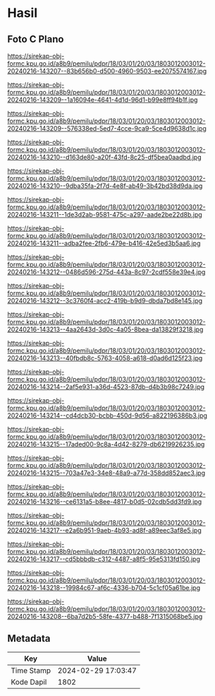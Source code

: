# Hasil

## Foto C Plano

https://sirekap-obj-formc.kpu.go.id/a8b9/pemilu/pdpr/18/03/01/20/03/1803012003012-20240216-143207--83b656b0-d500-4960-9503-ee2075574167.jpg

https://sirekap-obj-formc.kpu.go.id/a8b9/pemilu/pdpr/18/03/01/20/03/1803012003012-20240216-143209--1a16094e-4641-4d1d-96d1-b99e8ff94b1f.jpg

https://sirekap-obj-formc.kpu.go.id/a8b9/pemilu/pdpr/18/03/01/20/03/1803012003012-20240216-143209--576338ed-5ed7-4cce-9ca9-5ce4d9638d1c.jpg

https://sirekap-obj-formc.kpu.go.id/a8b9/pemilu/pdpr/18/03/01/20/03/1803012003012-20240216-143210--d163de80-a20f-43fd-8c25-df5bea0aadbd.jpg

https://sirekap-obj-formc.kpu.go.id/a8b9/pemilu/pdpr/18/03/01/20/03/1803012003012-20240216-143210--9dba35fa-2f7d-4e8f-ab49-3b42bd38d9da.jpg

https://sirekap-obj-formc.kpu.go.id/a8b9/pemilu/pdpr/18/03/01/20/03/1803012003012-20240216-143211--1de3d2ab-9581-475c-a297-aade2be22d8b.jpg

https://sirekap-obj-formc.kpu.go.id/a8b9/pemilu/pdpr/18/03/01/20/03/1803012003012-20240216-143211--adba2fee-2fb6-479e-b416-42e5ed3b5aa6.jpg

https://sirekap-obj-formc.kpu.go.id/a8b9/pemilu/pdpr/18/03/01/20/03/1803012003012-20240216-143212--0486d596-275d-443a-8c97-2cdf558e39e4.jpg

https://sirekap-obj-formc.kpu.go.id/a8b9/pemilu/pdpr/18/03/01/20/03/1803012003012-20240216-143212--3c3760f4-acc2-419b-b9d9-dbda7bd8e145.jpg

https://sirekap-obj-formc.kpu.go.id/a8b9/pemilu/pdpr/18/03/01/20/03/1803012003012-20240216-143213--4aa2643d-3d0c-4a05-8bea-da13829f3218.jpg

https://sirekap-obj-formc.kpu.go.id/a8b9/pemilu/pdpr/18/03/01/20/03/1803012003012-20240216-143213--40fbdb8c-5763-4058-a618-d0ad6d125f23.jpg

https://sirekap-obj-formc.kpu.go.id/a8b9/pemilu/pdpr/18/03/01/20/03/1803012003012-20240216-143214--2af5e931-a36d-4523-87db-d4b3b98c7249.jpg

https://sirekap-obj-formc.kpu.go.id/a8b9/pemilu/pdpr/18/03/01/20/03/1803012003012-20240216-143214--cd4dcb30-bcbb-450d-9d56-a822196386b3.jpg

https://sirekap-obj-formc.kpu.go.id/a8b9/pemilu/pdpr/18/03/01/20/03/1803012003012-20240216-143215--17aded00-9c8a-4d42-8279-db6219926235.jpg

https://sirekap-obj-formc.kpu.go.id/a8b9/pemilu/pdpr/18/03/01/20/03/1803012003012-20240216-143215--703a47e3-34e8-48a9-a77d-358dd852aec3.jpg

https://sirekap-obj-formc.kpu.go.id/a8b9/pemilu/pdpr/18/03/01/20/03/1803012003012-20240216-143216--ce6131a5-b8ee-4817-b0d5-02cdb5dd3fd9.jpg

https://sirekap-obj-formc.kpu.go.id/a8b9/pemilu/pdpr/18/03/01/20/03/1803012003012-20240216-143217--e2a6b951-9aeb-4b93-ad8f-a89eec3af8e5.jpg

https://sirekap-obj-formc.kpu.go.id/a8b9/pemilu/pdpr/18/03/01/20/03/1803012003012-20240216-143217--cd5bbbdb-c312-4487-a8f5-95e5313fd150.jpg

https://sirekap-obj-formc.kpu.go.id/a8b9/pemilu/pdpr/18/03/01/20/03/1803012003012-20240216-143218--19984c67-af6c-4336-b704-5c1cf05a61be.jpg

https://sirekap-obj-formc.kpu.go.id/a8b9/pemilu/pdpr/18/03/01/20/03/1803012003012-20240216-143208--6ba7d2b5-58fe-4377-b488-7f1315068be5.jpg


## Metadata

| Key        | Value               |
| ---------- | ------------------- |
| Time Stamp | 2024-02-29 17:03:47 |
| Kode Dapil | 1802                |



